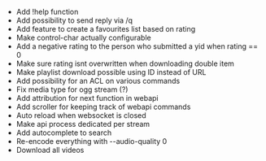 - Add !help function
- Add possibility to send reply via /q
- Add feature to create a favourites list based on rating
- Make control-char actually configurable
- Add a negative rating to the person who submitted a yid when rating == 0
- Make sure rating isnt overwritten when downloading double item
- Make playlist download possible using ID instead of URL
- Add possibility for an ACL on various commands
- Fix media type for ogg stream (?)
- Add attribution for next function in webapi
- Add scroller for keeping track of webapi commands
- Auto reload when websocket is closed
- Make api process dedicated per stream
- Add autocomplete to search
- Re-encode everything with --audio-quality 0
- Download all videos
